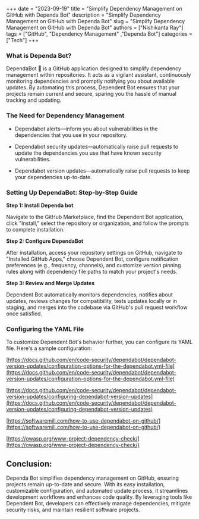+++
date = "2023-09-19"
title = "Simplify Dependency Management on GitHub with Dependa Bot"
description = "Simplify Dependency Management on GitHub with Dependa Bot"
slug = "Simplify Dependency Management on GitHub with Dependa Bot"
authors = ["Nishikanta Ray"]
tags = ["GitHub", "Dependency Management" ,"Dependa Bot"]
categories = ["Tech"]
+++

### **What is Dependa Bot?**

DependaBot 🤖 is a GitHub application designed to simplify dependency management within repositories. It acts as a vigilant assistant, continuously monitoring dependencies and promptly notifying you about available updates. By automating this process, Dependent Bot ensures that your projects remain current and secure, sparing you the hassle of manual tracking and updating.

### **The Need for Dependency Management**

* Dependabot alerts—inform you about vulnerabilities in the dependencies that you use in your repository.
    
* Dependabot security updates—automatically raise pull requests to update the dependencies you use that have known security vulnerabilities.
    
* Dependabot version updates—automatically raise pull requests to keep your dependencies up-to-date.
    

### **Setting Up** Dependa**Bot: Step-by-Step Guide**

**Step 1: Install Dependa bot**

Navigate to the GitHub Marketplace, find the Dependent Bot application, click "Install," select the repository or organization, and follow the prompts to complete installation.

**Step 2: Configure DependaBot**

After installation, access your repository settings on GitHub, navigate to "Installed GitHub Apps," choose Dependent Bot, configure notification preferences (e.g., frequency, channels), and customize version pinning rules along with dependency file paths to match your project's needs.

**Step 3: Review and Merge Updates**

Dependent Bot automatically monitors dependencies, notifies about updates, reviews changes for compatibility, tests updates locally or in staging, and merges into the codebase via GitHub's pull request workflow once satisfied.

### **Configuring the YAML File**

To customize Dependent Bot's behavior further, you can configure its YAML file. Here's a sample configuration:

[https://docs.github.com/en/code-security/dependabot/dependabot-version-updates/configuration-options-for-the-dependabot.yml-file](https://docs.github.com/en/code-security/dependabot/dependabot-version-updates/configuration-options-for-the-dependabot.yml-file)

[https://docs.github.com/en/code-security/dependabot/dependabot-version-updates/configuring-dependabot-version-updates](https://docs.github.com/en/code-security/dependabot/dependabot-version-updates/configuring-dependabot-version-updates)

[https://softwaremill.com/how-to-use-dependabot-on-github/](https://softwaremill.com/how-to-use-dependabot-on-github/)

[https://owasp.org/www-project-dependency-check/](https://owasp.org/www-project-dependency-check/)  

## Conclusion:

Dependa Bot simplifies dependency management on GitHub, ensuring projects remain up-to-date and secure. With its easy installation, customizable configuration, and automated update process, it streamlines development workflows and enhances code quality. By leveraging tools like Dependent Bot, developers can effectively manage dependencies, mitigate security risks, and maintain resilient software projects.